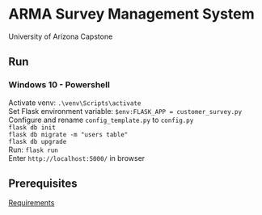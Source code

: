 # ARMA Survey Management System
University of Arizona Capstone


## Run
### Windows 10 - Powershell
Activate venv: `.\venv\Scripts\activate`\
Set Flask environment variable: `$env:FLASK_APP = customer_survey.py`\
Configure and rename `config_template.py` to `config.py`\
`flask db init`\
`flask db migrate -m "users table"`\
`flask db upgrade`\
Run: `flask run`\
Enter `http://localhost:5000/` in browser

## Prerequisites
[Requirements](requirements.txt)